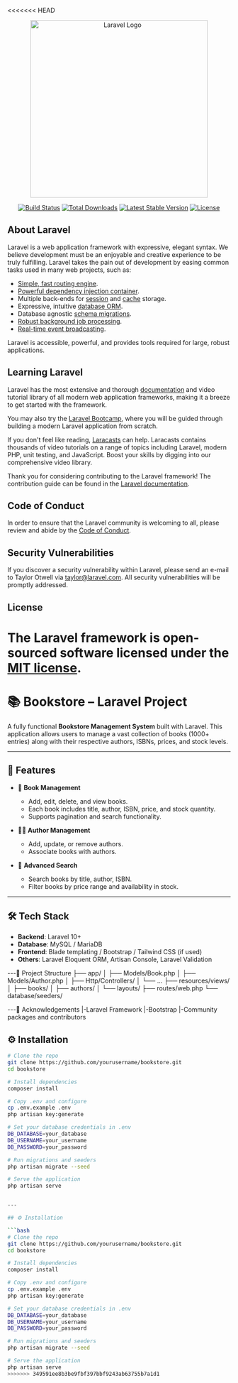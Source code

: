 <<<<<<< HEAD
<p align="center"><a href="https://laravel.com" target="_blank"><img src="https://raw.githubusercontent.com/laravel/art/master/logo-lockup/5%20SVG/2%20CMYK/1%20Full%20Color/laravel-logolockup-cmyk-red.svg" width="400" alt="Laravel Logo"></a></p>

<p align="center">
<a href="https://github.com/laravel/framework/actions"><img src="https://github.com/laravel/framework/workflows/tests/badge.svg" alt="Build Status"></a>
<a href="https://packagist.org/packages/laravel/framework"><img src="https://img.shields.io/packagist/dt/laravel/framework" alt="Total Downloads"></a>
<a href="https://packagist.org/packages/laravel/framework"><img src="https://img.shields.io/packagist/v/laravel/framework" alt="Latest Stable Version"></a>
<a href="https://packagist.org/packages/laravel/framework"><img src="https://img.shields.io/packagist/l/laravel/framework" alt="License"></a>
</p>

## About Laravel

Laravel is a web application framework with expressive, elegant syntax. We believe development must be an enjoyable and creative experience to be truly fulfilling. Laravel takes the pain out of development by easing common tasks used in many web projects, such as:

- [Simple, fast routing engine](https://laravel.com/docs/routing).
- [Powerful dependency injection container](https://laravel.com/docs/container).
- Multiple back-ends for [session](https://laravel.com/docs/session) and [cache](https://laravel.com/docs/cache) storage.
- Expressive, intuitive [database ORM](https://laravel.com/docs/eloquent).
- Database agnostic [schema migrations](https://laravel.com/docs/migrations).
- [Robust background job processing](https://laravel.com/docs/queues).
- [Real-time event broadcasting](https://laravel.com/docs/broadcasting).

Laravel is accessible, powerful, and provides tools required for large, robust applications.

## Learning Laravel

Laravel has the most extensive and thorough [documentation](https://laravel.com/docs) and video tutorial library of all modern web application frameworks, making it a breeze to get started with the framework.

You may also try the [Laravel Bootcamp](https://bootcamp.laravel.com), where you will be guided through building a modern Laravel application from scratch.

If you don't feel like reading, [Laracasts](https://laracasts.com) can help. Laracasts contains thousands of video tutorials on a range of topics including Laravel, modern PHP, unit testing, and JavaScript. Boost your skills by digging into our comprehensive video library.

Thank you for considering contributing to the Laravel framework! The contribution guide can be found in the [Laravel documentation](https://laravel.com/docs/contributions).

## Code of Conduct

In order to ensure that the Laravel community is welcoming to all, please review and abide by the [Code of Conduct](https://laravel.com/docs/contributions#code-of-conduct).

## Security Vulnerabilities

If you discover a security vulnerability within Laravel, please send an e-mail to Taylor Otwell via [taylor@laravel.com](mailto:taylor@laravel.com). All security vulnerabilities will be promptly addressed.

## License

The Laravel framework is open-sourced software licensed under the [MIT license](https://opensource.org/licenses/MIT).
=======
# 📚 Bookstore – Laravel Project

A fully functional **Bookstore Management System** built with Laravel. This application allows users to manage a vast collection of books (1000+ entries) along with their respective authors, ISBNs, prices, and stock levels.

---

## 🚀 Features

- 📖 **Book Management**
  - Add, edit, delete, and view books.
  - Each book includes title, author, ISBN, price, and stock quantity.
  - Supports pagination and search functionality.

- 👨‍💼 **Author Management**
  - Add, update, or remove authors.
  - Associate books with authors.

- 🔎 **Advanced Search**
  - Search books by title, author, ISBN.
  - Filter books by price range and availability in stock.
---

## 🛠️ Tech Stack

- **Backend**: Laravel 10+
- **Database**: MySQL / MariaDB
- **Frontend**: Blade templating / Bootstrap / Tailwind CSS (if used)
- **Others**: Laravel Eloquent ORM, Artisan Console, Laravel Validation

---📂 Project Structure
├── app/
│   ├── Models/Book.php
│   ├── Models/Author.php
│   ├── Http/Controllers/
│   └── ...
├── resources/views/
│   ├── books/
│   ├── authors/
│   └── layouts/
├── routes/web.php
└── database/seeders/

---🙌 Acknowledgements
|-Laravel Framework
|-Bootstrap
|-Community packages and contributors


## ⚙️ Installation

```bash
# Clone the repo
git clone https://github.com/yourusername/bookstore.git
cd bookstore

# Install dependencies
composer install

# Copy .env and configure
cp .env.example .env
php artisan key:generate

# Set your database credentials in .env
DB_DATABASE=your_database
DB_USERNAME=your_username
DB_PASSWORD=your_password

# Run migrations and seeders
php artisan migrate --seed

# Serve the application
php artisan serve


---

## ⚙️ Installation

```bash
# Clone the repo
git clone https://github.com/yourusername/bookstore.git
cd bookstore

# Install dependencies
composer install

# Copy .env and configure
cp .env.example .env
php artisan key:generate

# Set your database credentials in .env
DB_DATABASE=your_database
DB_USERNAME=your_username
DB_PASSWORD=your_password

# Run migrations and seeders
php artisan migrate --seed

# Serve the application
php artisan serve
>>>>>>> 349591ee8b3be9fbf397bbf9243ab63755b7a1d1
